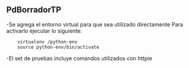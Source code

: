 ## PdBorradorTP

-Se agrega el entorno virtual para que sea utilizado directamente
	Para activarlo ejecutar lo siguiente:
	
		virtualenv /python-env
		source python-env/bin/activate

-El set de pruebas incluye comandos utilizados con httpie